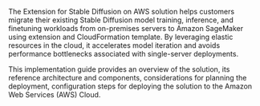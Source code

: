 The Extension for Stable Diffusion on AWS solution helps customers migrate their existing Stable Diffusion model training, inference, and finetuning workloads from on-premises servers to Amazon SageMaker using extension and CloudFormation template. By leveraging elastic resources in the cloud, it accelerates model iteration and avoids performance bottlenecks associated with single-server deployments.

This implementation guide provides an overview of the solution, its reference architecture and components, considerations for planning the deployment, configuration steps for deploying the solution to the Amazon Web Services (AWS) Cloud. 



